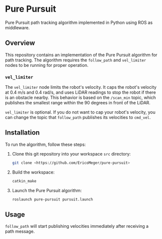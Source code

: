 # Pure Pursuit

Pure Pursuit path tracking algorithm implemented in Python using ROS as middleware.

## Overview

This repository contains an implementation of the Pure Pursuit algorithm for path tracking. The algorithm requires the `follow_path` and `vel_limiter` nodes to be running for proper operation.

### `vel_limiter`

The `vel_limiter` node limits the robot's velocity. It caps the robot's velocity at 0.4 m/s and 0.4 rad/s, and uses LiDAR readings to stop the robot if there is an obstacle nearby. This behavior is based on the `/scan_min` topic, which publishes the smallest range within the 90 degrees in front of the LiDAR.

`vel_limiter` is optional. If you do not want to cap your robot's velocity, you can change the topic that `follow_path` publishes its velocities to `cmd_vel`.

## Installation

To run the algorithm, follow these steps:

1. Clone this git repository into your workspace `src` directory:
   ```bash
   git clone <https://github.com/EricoMeger/pure-pursuit>
   ```
2. Build the workspace:
    ```bash
    catkin_make
    ```
3. Launch the Pure Pursuit algorithm:
    ```bash
    roslaunch pure-pursuit pursuit.launch
    ```

## Usage

`follow_path` will start publishing velocities immediately after receiving a path message.
